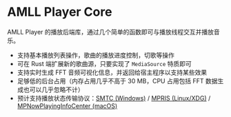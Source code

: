 # AMLL Player Core

AMLL Player 的播放后端库，通过几个简单的函数即可与播放线程交互并播放音乐。

- 支持基本播放列表操作，歌曲的播放进度控制，切歌等操作
- 可在 Rust 端扩展新的歌曲源，只要实现了 `MediaSource` 特质即可
- 支持实时生成 FFT 音频可视化信息，并返回给宿主程序以支持某些效果
- 足够低的后台占用（内存占用几乎不高于 30 MB，CPU 占用包括 FFT 数据生成也可以几乎忽略不计）
- 预计支持播放状态传输协议：[SMTC (Windows)](https://learn.microsoft.com/en-us/uwp/api/windows.media.systemmediatransportcontrols?view=winrt-26100) / [MPRIS (Linux/XDG)](https://www.freedesktop.org/wiki/Specifications/mpris-spec/) / [MPNowPlayingInfoCenter (macOS)](https://developer.apple.com/documentation/mediaplayer/mpnowplayinginfocenter)
